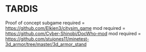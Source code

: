 # TARDIS
Proof of concept
subgame required = https://github.com/Elkien3/citysim_game
mod required = https://github.com/Cyber-Shinobi/DocWho-mod
mod required = https://github.com/stujones11/minetest-3d_armor/tree/master/3d_armor_stand
